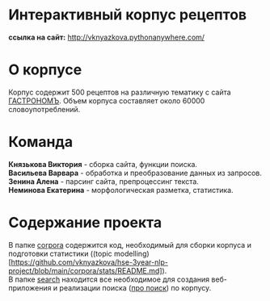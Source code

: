 # Интерактивный корпус рецептов

__ссылка на сайт:__ http://vknyazkova.pythonanywhere.com/
<br>
# О корпусе  
Корпус содержит 500 рецептов на различную тематику с сайта [ГАСТРОНОМЪ](https://www.gastronom.ru/). Объем корпуса составляет около 60000 словоупотреблений.
# Команда
**Князькова Виктория** - сборка сайта, функции поиска.  
**Васильева Варвара** - обработка и преобразование данных из запросов.  
**Зенина Алена** - парсинг сайта, препроцессинг текста.  
**Неминова Екатерина** - морфологическая разметка, статистика.
# Содержание проекта
В папке [corpora](https://github.com/vknyazkova/hse-3year-nlp-project/tree/main/corpora) содержится код, необходимый для сборки корпуса и подготовки статистики ((topic modelling)[https://github.com/vknyazkova/hse-3year-nlp-project/blob/main/corpora/stats/README.md]).  
В папке [search](https://github.com/vknyazkova/hse-3year-nlp-project/tree/main/search) находится все необходимое для создания веб-приложения и реализации поиска ([про поиск](search/search_back/readme.md)) по корпусу.  
